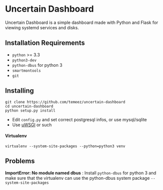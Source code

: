 Uncertain Dashboard
=====================
Uncertain Dashboard is a simple dashboard made with Python and Flask for viewing systemd services and disks. 



## Installation Requirements
 - `python` >= 3.3
 - `python3-dev`
 - `python-dbus` for python 3
 - `smartmontools`
 - `git`

## Installing
```
git clone https://github.com/temeez/uncertain-dashboard
cd uncertain-dashboard
python setup.py install
```
 * Edit `config.py` and set correct postgresql infos, or use mysql/sqlite
 * Use [uWSGI](http://flask.pocoo.org/docs/0.10/deploying/uwsgi/) or such

#### Virtualenv
`virtualenv --system-site-packages --python=python3 venv`

## Problems
**ImportError: No module named dbus**
: Install `python-dbus` for python 3 and make sure that the virtualenv can use the python-dbus system package `--system-site-packages`
